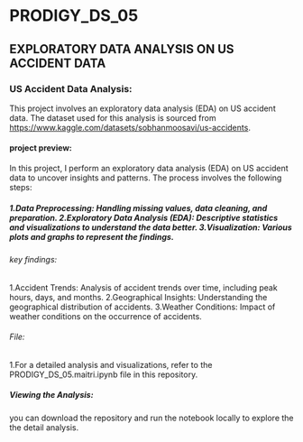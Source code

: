 # PRODIGY_DS_05
## EXPLORATORY DATA ANALYSIS ON US ACCIDENT DATA
### US Accident Data Analysis:
This project involves an exploratory data analysis (EDA) on US accident data. The dataset used for this analysis is sourced from https://www.kaggle.com/datasets/sobhanmoosavi/us-accidents.

#### project preview:
In this project, I perform an exploratory data analysis (EDA) on US accident data to uncover insights and patterns. The process involves the following steps:

##### 1.Data Preprocessing: Handling missing values, data cleaning, and preparation. 2.Exploratory Data Analysis (EDA): Descriptive statistics and visualizations to understand the data better. 3.Visualization: Various plots and graphs to represent the findings.


###### key findings:
 1.Accident Trends: Analysis of accident trends over time, including peak hours, days, and months. 2.Geographical Insights: Understanding the geographical distribution of accidents. 3.Weather Conditions: Impact of weather conditions on the occurrence of accidents.

###### File:
 1.For a detailed analysis and visualizations, refer to the PRODIGY_DS_05.maitri.ipynb file in this repository.

##### Viewing the Analysis:
you can download the repository and run the notebook locally to explore the the detail analysis.
